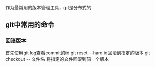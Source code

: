 作为最常用的版本管理工具，git是分布式的

## git中常用的命令
### 回滚版本
首先使用git log查看commit的id
git reset --hard id回滚到指定的版本
git checkout -- 文件名 将指定的文件回滚到前一个版本